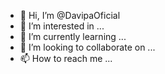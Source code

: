 - 👋 Hi, I’m @DavipaOficial
- 👀 I’m interested in ...
- 🌱 I’m currently learning ...
- 💞️ I’m looking to collaborate on ...
- 📫 How to reach me ...

<!---
DavipaOficial/DavipaOficial is a ✨ special ✨ repository because its `README.md` (this file) appears on your GitHub profile.
You can click the Preview link to take a look at your changes.
--->
